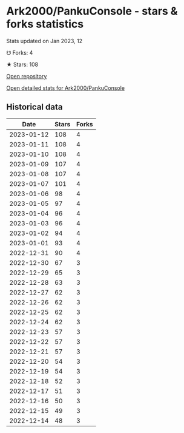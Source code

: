 # Ark2000/PankuConsole - stars & forks statistics

Stats updated on Jan 2023, 12

☋ Forks: 4

★ Stars: 108

[Open repository](https://github.com/Ark2000/PankuConsole)

[Open detailed stats for Ark2000/PankuConsole](https://reviewgithub.com/rep/Ark2000/PankuConsole)

## Historical data
| Date | Stars | Forks |
|------|-------|-------|
| 2023-01-12 | 108 | 4 | 
| 2023-01-11 | 108 | 4 | 
| 2023-01-10 | 108 | 4 | 
| 2023-01-09 | 107 | 4 | 
| 2023-01-08 | 107 | 4 | 
| 2023-01-07 | 101 | 4 | 
| 2023-01-06 | 98 | 4 | 
| 2023-01-05 | 97 | 4 | 
| 2023-01-04 | 96 | 4 | 
| 2023-01-03 | 96 | 4 | 
| 2023-01-02 | 94 | 4 | 
| 2023-01-01 | 93 | 4 | 
| 2022-12-31 | 90 | 4 | 
| 2022-12-30 | 67 | 3 | 
| 2022-12-29 | 65 | 3 | 
| 2022-12-28 | 63 | 3 | 
| 2022-12-27 | 62 | 3 | 
| 2022-12-26 | 62 | 3 | 
| 2022-12-25 | 62 | 3 | 
| 2022-12-24 | 62 | 3 | 
| 2022-12-23 | 57 | 3 | 
| 2022-12-22 | 57 | 3 | 
| 2022-12-21 | 57 | 3 | 
| 2022-12-20 | 54 | 3 | 
| 2022-12-19 | 54 | 3 | 
| 2022-12-18 | 52 | 3 | 
| 2022-12-17 | 51 | 3 | 
| 2022-12-16 | 50 | 3 | 
| 2022-12-15 | 49 | 3 | 
| 2022-12-14 | 48 | 3 | 

